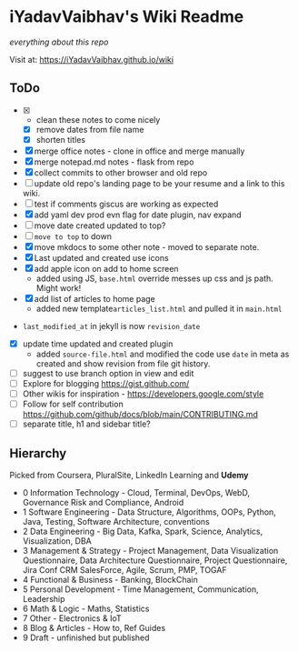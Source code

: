 # iYadavVaibhav's Wiki Readme

*everything about this repo*

Visit at: <https://iYadavVaibhav.github.io/wiki>

## ToDo

- [x] - clean these notes to come nicely
  - [x] remove dates from file name
  - [x] shorten titles
- [x] merge office notes - clone in office and merge manually
- [x] merge notepad.md notes - flask from repo
- [x] collect commits to other browser and old repo
- [ ] update old repo's landing page to be your resume and a link to this wiki.
- [ ] test if comments giscus are working as expected
- [x] add yaml dev prod evn flag for date plugin, nav expand
- [ ] move date created updated to top?
- [ ] `move to top` to down
- [x] move mkdocs to some other note - moved to separate note.
- [x] Last updated and created use icons
- [x] add apple icon on add to home screen
  - added using JS, `base.html` override messes up css and js path. Might work!
- [x] add list of articles to home page
  - added new template`articles_list.html` and pulled it in `main.html`
- `last_modified_at` in jekyll is now `revision_date`
- [x] update time updated and created plugin
  - added `source-file.html` and modified the code use `date` in meta as created and show revision from file git history.
- [ ] suggest to use branch option in view and edit
- [ ] Explore for blogging <https://gist.github.com/>
- [ ] Other wikis for inspiration - <https://developers.google.com/style>
- [ ] Follow for self contribution <https://github.com/github/docs/blob/main/CONTRIBUTING.md>
- [ ] separate title, h1 and sidebar title?

## Hierarchy

Picked from Coursera, PluralSite, LinkedIn Learning and **Udemy**

- 0 Information Technology - Cloud, Terminal, DevOps, WebD, Governance Risk and Compliance, Android
- 1 Software Engineering - Data Structure, Algorithms, OOPs, Python, Java, Testing, Software Architecture, conventions
- 2 Data Engineering - Big Data, Kafka, Spark, Science, Analytics, Visualization, DBA
- 3 Management & Strategy - Project Management, Data Visualization Questionnaire, Data Architecture Questionnaire, Project Questionnaire, Jira Conf CRM SalesForce, Agile, Scrum, PMP, TOGAF
- 4 Functional & Business - Banking, BlockChain
- 5 Personal Development - Time Management, Communication, Leadership
- 6 Math & Logic - Maths, Statistics
- 7 Other - Electronics & IoT
- 8 Blog & Articles - How to, Ref Guides
- 9 Draft - unfinished but published
